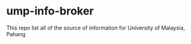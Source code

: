 # ump-info-broker
This repo list all of the source of information for University of Malaysia, Pahang
